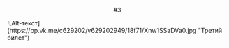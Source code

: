 <p align="center"> #3 </p>
![Alt-текст](https://pp.vk.me/c629202/v629202949/18f71/Xnw1SSaDVa0.jpg "Третий билет")
